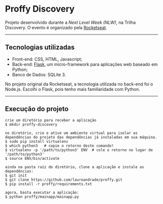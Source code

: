 # Proffy Discovery

Projeto desenvolvido durante a <i>Next Level Week (NLW)</i>, na Trilha Discovery. O evento é organizado pela <a href="https://github.com/Rocketseat/">Rocketseat</a>.

<hr />

<h2>Tecnologias utilizadas</h2>
<ul>
  <li>Front-end: CSS, HTML, Javascript;</li>
  <li>Back-end: <a href="https://flask.palletsprojects.com/en/1.1.x/">Flask</a>, um micro-framework para aplicações web baseado em Python;</li>
  <li>Banco de Dados: SQLite 3.</li>
</ul>

No projeto original da Rocketseat, a tecnologia utilizada no back-end foi o Node.js. Escolhi o Flask, pois tenho mais familiaridade com Python.

<hr />

<h2>Execução do projeto</h2>

```
crie um diretório para receber a aplicação
$ mkdir proffy-discovery

no diretório, crie e ative um ambiente virtual para isolar as dependências do projeto das dependências já instaladas em sua máquina.
$ sudo pip install virtualenv
$ which python3   # copie o retorno deste comando!
$ virtualenv -p '/path/to/python3' ENV  # cole o retorno no lugar de '/path/to/python3'
$ source ENV/bin/activate

ainda na pasta raíz do diretório, clone a aplicação e instale as dependências:
$ git init
$ git clone https://github.com/lauroandrade/proffy.git
$ pip install -r proffy/requirements.txt

agora, basta executar a aplicação:
$ python proffy/mainapp/mainapp.py

```




